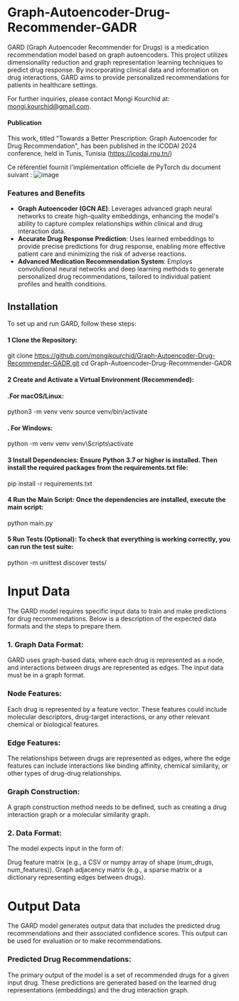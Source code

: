 
# Graph-Autoencoder-Drug-Recommender-GADR
 
GARD (Graph Autoencoder Recommender for Drugs) is a medication recommendation model based on graph autoencoders. This project utilizes dimensionality reduction and graph representation learning techniques to predict drug response. By incorporating clinical data and information on drug interactions, GARD aims to provide personalized recommendations for patients in healthcare settings.

For further inquiries, please contact Mongi Kourchid at: mongi.kourchid@gmail.com.

#### Publication
This work, titled "Towards a Better Prescription: Graph Autoencoder for Drug Recommendation", has been published in the ICODAI 2024 conference, held in Tunis, Tunisia (https://icodai.rnu.tn/)

Ce référentiel fournit l'implémentation officielle de PyTorch du document suivant :
![image](https://github.com/user-attachments/assets/31f5badd-acee-4777-8936-3eb8df591cb4)

### Features and Benefits
- **Graph Autoencoder (GCN AE)**: Leverages advanced graph neural networks to create high-quality embeddings, enhancing the model's ability to capture complex relationships within clinical and drug interaction data.
- **Accurate Drug Response Prediction**: Uses learned embeddings to provide precise predictions for drug response, enabling more effective patient care and minimizing the risk of adverse reactions.
- **Advanced Medication Recommendation System**: Employs convolutional neural networks and deep learning methods to generate personalized drug recommendations, tailored to individual patient profiles and health conditions.
  
## Installation
To set up and run GARD, follow these steps:

#### 1  Clone the Repository:
git clone https://github.com/mongikourchid/Graph-Autoencoder-Drug-Recommender-GADR.git
cd Graph-Autoencoder-Drug-Recommender-GADR

#### 2 Create and Activate a Virtual Environment (Recommended):
#### .For macOS/Linux:
python3 -m venv venv
source venv/bin/activate
#### . For Windows:
python -m venv venv
venv\Scripts\activate
 #### 3 Install Dependencies: Ensure Python 3.7 or higher is installed. Then install the required packages from the requirements.txt file:
 pip install -r requirements.txt
####  4 Run the Main Script: Once the dependencies are installed, execute the main script:
python main.py
####  5 Run Tests (Optional): To check that everything is working correctly, you can run the test suite:
python -m unittest discover tests/
 
 # Input Data
The GARD model requires specific input data to train and make predictions for drug recommendations. Below is a description of the expected data formats and the steps to prepare them.

### 1. Graph Data Format:
GARD uses graph-based data, where each drug is represented as a node, and interactions between drugs are represented as edges. The input data must be in a graph format.

 ### Node Features:
 Each drug is represented by a feature vector. These features could include molecular descriptors, drug-target interactions, or any other relevant chemical or biological features.
 ### Edge Features:
 The relationships between drugs are represented as edges, where the edge features can include interactions like binding affinity, chemical similarity, or other types of drug-drug relationships.
 ### Graph Construction:
 A graph construction method needs to be defined, such as creating a drug interaction graph or a molecular similarity graph.
 
###  2. Data Format:
The model expects input in the form of:

 Drug feature matrix (e.g., a CSV or numpy array of shape (num_drugs, num_features)).
 Graph adjacency matrix (e.g., a sparse matrix or a dictionary representing edges between drugs).
# Output Data
The GARD model generates output data that includes the predicted drug recommendations and their associated confidence scores. This output can be used for evaluation or to make recommendations.

###  Predicted Drug Recommendations:
The primary output of the model is a set of recommended drugs for a given input drug. These predictions are generated based on the learned drug representations (embeddings) and the drug interaction graph.
